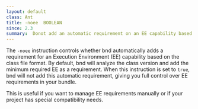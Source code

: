 ```yaml
---
layout: default
class: Ant
title: -noee  BOOLEAN
since: 2.3
summary:  Donot add an automatic requirement on an EE capability based on the class format.
---
```


The `-noee` instruction controls whether bnd automatically adds a requirement for an Execution Environment (EE) capability based on the class file format. By default, bnd will analyze the class version and add the minimum required EE as a requirement. When this instruction is set to `true`, bnd will not add this automatic requirement, giving you full control over EE requirements in your bundle.

This is useful if you want to manage EE requirements manually or if your project has special compatibility needs.
